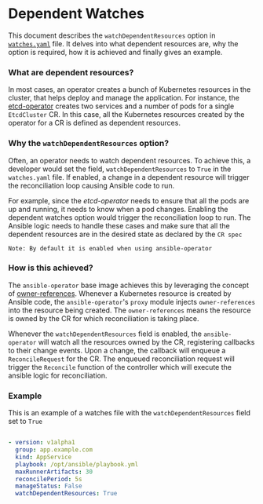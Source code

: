 # Dependent Watches
This document describes the `watchDependentResources` option in [`watches.yaml`](https://github.com/operator-framework/operator-sdk/blob/0136d0ec3f916364a4f005895ef12aa80ab8f2de/doc/ansible/dev/advanced_options.md#watches-file-options) file. It delves into what dependent resources are, why the option is required, how it is achieved and finally gives an example.

### What are dependent resources?
In most cases, an operator creates a bunch of Kubernetes resources in the cluster, that helps deploy and manage the application. For instance, the [etcd-operator](https://github.com/coreos/etcd-operator/blob/master/doc/gif/demo.gif) creates two services and a number of pods for a single `EtcdCluster` CR. In this case, all the Kubernetes resources created by the operator for a CR is defined as dependent resources.

### Why the `watchDependentResources` option?
Often, an operator needs to watch dependent resources. To achieve this, a developer would set the field, `watchDependentResources` to `True` in the `watches.yaml` file. If enabled, a change in a dependent resource will trigger the reconciliation loop causing Ansible code to run.

For example, since the _etcd-operator_ needs to ensure that all the pods are up and running, it needs to know when a pod changes. Enabling the dependent watches option would trigger the reconciliation loop to run. The Ansible logic needs to handle these cases and make sure that all the dependent resources are in the desired state as declared by the `CR spec`

`Note: By default it is enabled when using ansible-operator`

### How is this achieved?
The `ansible-operator` base image achieves this by leveraging the concept of [owner-references](https://kubernetes.io/docs/concepts/workloads/controllers/garbage-collection/). Whenever a Kubernetes resource is created by Ansible code, the `ansible-operator`'s `proxy` module injects `owner-references` into the resource being created. The `owner-references` means the resource is owned by the CR for which reconciliation is taking place.

Whenever the `watchDependentResources` field is enabled, the `ansible-operator` will watch all the resources owned by the CR, registering callbacks to their change events. Upon a change, the callback will enqueue a `ReconcileRequest` for the CR. The enqueued reconciliation request will trigger the `Reconcile` function of the controller which will execute the ansible logic for reconciliation.

### Example

This is an example of a watches file with the `watchDependentResources` field set to `True`
```yaml

- version: v1alpha1
  group: app.example.com
  kind: AppService
  playbook: /opt/ansible/playbook.yml
  maxRunnerArtifacts: 30
  reconcilePeriod: 5s
  manageStatus: False
  watchDependentResources: True

```